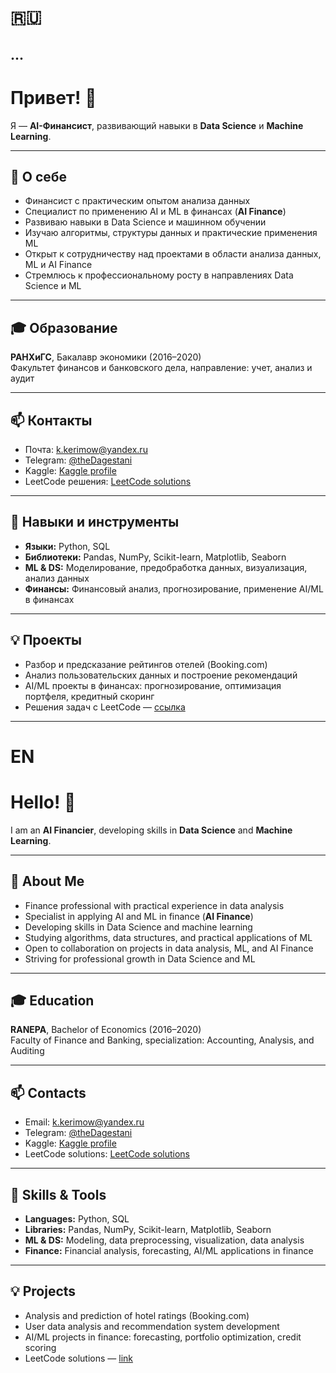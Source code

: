 # 🇷🇺 

...
---

# Привет! 👋

Я — **AI-Финансист**, развивающий навыки в **Data Science** и **Machine Learning**.  

---

## 🔭 О себе
- Финансист с практическим опытом анализа данных  
- Специалист по применению AI и ML в финансах (**AI Finance**)  
- Развиваю навыки в Data Science и машинном обучении  
- Изучаю алгоритмы, структуры данных и практические применения ML  
- Открыт к сотрудничеству над проектами в области анализа данных, ML и AI Finance  
- Стремлюсь к профессиональному росту в направлениях Data Science и ML  

---

## 🎓 Образование
**РАНХиГС**, Бакалавр экономики (2016–2020)  
Факультет финансов и банковского дела, направление: учет, анализ и аудит

---

## 📫 Контакты
- Почта: k.kerimow@yandex.ru
- Telegram: [@theDagestani](https://t.me/theDagestani)  
- Kaggle: [Kaggle profile](https://www.kaggle.com/kerimkerimov)  
- LeetCode решения: [LeetCode solutions](https://github.com/theKerimKerimov/leetcode)

---

## 🚀 Навыки и инструменты
- **Языки:** Python, SQL  
- **Библиотеки:** Pandas, NumPy, Scikit-learn, Matplotlib, Seaborn  
- **ML & DS:** Моделирование, предобработка данных, визуализация, анализ данных  
- **Финансы:** Финансовый анализ, прогнозирование, применение AI/ML в финансах  

---

## 💡 Проекты
- Разбор и предсказание рейтингов отелей (Booking.com)  
- Анализ пользовательских данных и построение рекомендаций  
- AI/ML проекты в финансах: прогнозирование, оптимизация портфеля, кредитный скоринг  
- Решения задач с LeetCode — [ссылка](https://github.com/theKerimKerimov/leetcode)

---

# EN

# Hello! 👋

I am an **AI Financier**, developing skills in **Data Science** and **Machine Learning**.  

---

## 🔭 About Me
- Finance professional with practical experience in data analysis  
- Specialist in applying AI and ML in finance (**AI Finance**)  
- Developing skills in Data Science and machine learning  
- Studying algorithms, data structures, and practical applications of ML  
- Open to collaboration on projects in data analysis, ML, and AI Finance  
- Striving for professional growth in Data Science and ML  

---

## 🎓 Education
**RANEPA**, Bachelor of Economics (2016–2020)  
Faculty of Finance and Banking, specialization: Accounting, Analysis, and Auditing

---

## 📫 Contacts
- Email: k.kerimow@yandex.ru  
- Telegram: [@theDagestani](https://t.me/theDagestani)  
- Kaggle: [Kaggle profile](https://www.kaggle.com/kerimkerimov)  
- LeetCode solutions: [LeetCode solutions](https://github.com/theKerimKerimov/leetcode)

---

## 🚀 Skills & Tools
- **Languages:** Python, SQL  
- **Libraries:** Pandas, NumPy, Scikit-learn, Matplotlib, Seaborn  
- **ML & DS:** Modeling, data preprocessing, visualization, data analysis  
- **Finance:** Financial analysis, forecasting, AI/ML applications in finance  

---

## 💡 Projects
- Analysis and prediction of hotel ratings (Booking.com)  
- User data analysis and recommendation system development  
- AI/ML projects in finance: forecasting, portfolio optimization, credit scoring  
- LeetCode solutions — [link](https://github.com/theKerimKerimov/leetcode)

